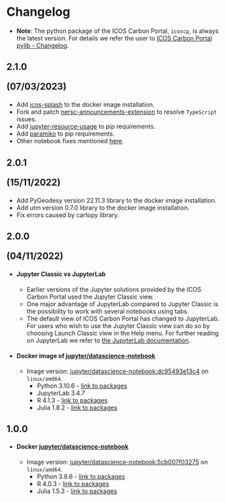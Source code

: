 # Changelog

 - **Note**: The python package of the ICOS Carbon Portal, `icoscp`, is always the latest version. For details we refer the user to [ICOS Carbon Portal pylib - Changelog](https://icos-carbon-portal.github.io/pylib/changelog/).

## 2.1.0 <p>(07/03/2023)</p>
- Add [icos-splash](https://github.com/ZogopZ/icos-splash) to the docker
  image installation.
- Fork and patch [nersc-announcements-extension](
https://github.com/ZogopZ/nersc-refresh-announcements) to resolve `TypeScript`
issues.
- Add [jupyter-resource-usage](
https://github.com/jupyter-server/jupyter-resource-usage) to pip 
requirements.
- Add [paramiko](https://github.com/paramiko/paramiko) to pip requirements.
- Other notebook fixes mentioned [here](
https://github.com/ICOS-Carbon-Portal/jupyter/issues/262).

## 2.0.1 <p>(15/11/2022)</p>
- Add PyGeodesy version 22.11.3 library to the docker image installation.
- Add utm version 0.7.0 library to the docker image installation.
- Fix errors caused by cartopy library.

## 2.0.0 <p>(04/11/2022)</p>
- #### Jupyter Classic vs JupyterLab
    - Earlier versions of the Jupyter solutions provided by the ICOS Carbon Portal used the Jupyter Classic view. 
    - One major advantage of JupyterLab compared to Jupyter Classic is the possibility to work with several notebooks using tabs.
    - The default view of ICOS Carbon Portal has changed to JupyterLab. For users who wish to use the Jupyter Classic view can do so by choosing Launch Classic view in the Help menu.
	  For further reading on JupyterLab we refer to [the JupyterLab documentation](https://jupyterlab.readthedocs.io/en/stable/).

		 	 
	 
-  #### Docker image of [jupyter/datascience-notebook](https://jupyter-docker-stacks.readthedocs.io/en/latest/using/selecting.html#jupyter-datascience-notebook) 
     - Image version: [jupyter/datascience-notebook:dc95493e13c4](https://hub.docker.com/layers/jupyter/datascience-notebook/dc95493e13c4/images/sha256-731da3b2844e168d677e622d6ce127e790117e291c57933deefd93bc5f79217d?context=explore) on `linux/amd64`.
		- Python 3.10.6 - [link to packages](https://github.com/jupyter/docker-stacks/wiki/x86_64-datascience-notebook-dc95493e13c4#python-packages)  
		- JupyterLab 3.4.7
		- R 4.1.3 - [link to packages](https://github.com/jupyter/docker-stacks/wiki/x86_64-datascience-notebook-dc95493e13c4#r-packages)
		- Julia 1.8.2 - [link to packages](https://github.com/jupyter/docker-stacks/wiki/x86_64-datascience-notebook-dc95493e13c4#julia-packages)
 
	 
## 1.0.0
 - #### Docker [jupyter/datascience-notebook](https://jupyter-docker-stacks.readthedocs.io/en/latest/using/selecting.html#jupyter-datascience-notebook) 
	- Image version: [jupyter/datascience-notebook:5cb007f03275](https://hub.docker.com/layers/jupyter/datascience-notebook/5cb007f03275/images/sha256-e6d5c7d595d25f6ec7a894d8fcc7cb4b542c28f65fb71cdf0cb9b77f0ce0ddd0?context=explore) on `linux/amd64`.
		- Python 3.8.6 - [link to packages](https://github.com/jupyter/docker-stacks/wiki/datascience-notebook-5cb007f03275#python-packages)  
		- R 4.0.3 - [link to packages](https://github.com/jupyter/docker-stacks/wiki/datascience-notebook-5cb007f03275#r-packages)
		- Julia 1.5.3 - [link to packages](https://github.com/jupyter/docker-stacks/wiki/datascience-notebook-5cb007f03275#julia-packages)
 